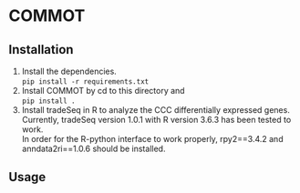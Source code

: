 # COMMOT

## Installation
1. Install the dependencies. \
   `pip install -r requirements.txt`
2. Install COMMOT by cd to this directory and \
   `pip install .`
3. Install tradeSeq in R to analyze the CCC differentially expressed genes. \
   Currently, tradeSeq version 1.0.1 with R version 3.6.3 has been tested to work. \
   In order for the R-python interface to work properly, rpy2==3.4.2 and anndata2ri==1.0.6 should be installed.

## Usage
